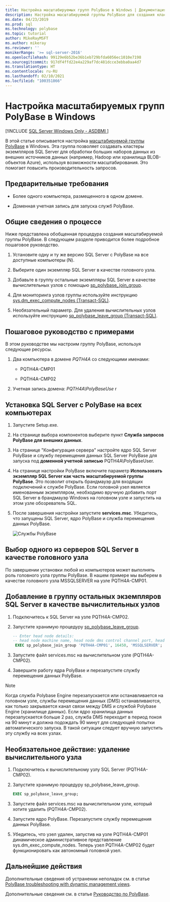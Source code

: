```yaml
---
title: Настройка масштабируемых групп PolyBase в Windows | Документация Майкрософт
description: Настройка масштабируемой группы PolyBase для создания кластера экземпляров SQL Server. Повышает производительность запросов для больших наборов данных из внешних источников.
ms.date: 04/23/2019
ms.prod: sql
ms.technology: polybase
ms.topic: tutorial
author: MikeRayMSFT
ms.author: mikeray
ms.reviewer: ''
monikerRange: '>= sql-server-2016'
ms.openlocfilehash: 99129e6b52be36b1eb729bfda6056ec1010e7198
ms.sourcegitcommit: 917df4ffd22e4a229af7dc481dcce3ebba0aa4d7
ms.translationtype: HT
ms.contentlocale: ru-RU
ms.lasthandoff: 02/10/2021
ms.locfileid: "100351866"
---
```

# <a name="configure-polybase-scale-out-groups-on-windows"></a>Настройка масштабируемых групп PolyBase в Windows

[!INCLUDE [SQL Server Windows Only - ASDBMI ](../../includes/applies-to-version/sql-windows-only-asdbmi.md)]

В этой статье описывается настройка [масштабируемой группы PolyBase](polybase-scale-out-groups.md) в Windows. Эта группа позволяет создавать кластеры экземпляров SQL Server для обработки больших наборов данных из внешних источников данных (например, Hadoop или хранилища BLOB-объектов Azure), используя возможности масштабирования. Это помогает повысить производительность запросов.

## <a name="prerequisites"></a>Предварительные требования
  
- Более одного компьютера, размещенного в одном домене.  
  
- Доменная учетная запись для запуска служб PolyBase.  
  
## <a name="process-overview"></a>Общие сведения о процессе

Ниже представлена обобщенная процедура создания масштабируемой группы PolyBase. В следующем разделе приводится более подробное пошаговое руководство.
  
1. Установите одну и ту же версию SQL Server с PolyBase на все доступные компьютеры (N).
  
2. Выберите один экземпляр SQL Server в качестве головного узла. 
  
3. Добавьте в группу остальные экземпляры SQL Server в качестве вычислительных узлов с помощью [sp_polybase_join_group](../../relational-databases/system-stored-procedures/polybase-stored-procedures-sp-polybase-join-group.md).

4. Для мониторинга узлов группы используйте инструкцию [sys.dm_exec_compute_nodes (Transact-SQL)](../../relational-databases/system-dynamic-management-views/sys-dm-exec-compute-nodes-transact-sql.md).

5. Необязательный параметр. Для удаления вычислительных узлов используйте инструкцию [sp_polybase_leave_group (Transact-SQL)](../../relational-databases/system-stored-procedures/polybase-stored-procedures-sp-polybase-leave-group.md).

## <a name="example-walk-through"></a>Пошаговое руководство с примерами

В этом руководстве мы настроим группу PolyBase, используя следующие ресурсы.  
  
1. Два компьютера в домене *PQTH4A* со следующими именами:  
  
   - PQTH4A-CMP01  
  
   - PQTH4A-CMP02  
  
2. Учетная запись домена: *PQTH4A\PolyBaseUse* r  

## <a name="install-sql-server-with-polybase-on-all-machines"></a>Установка SQL Server с PolyBase на всех компьютерах

1. Запустите Setup.exe.
  
2. На странице выбора компонентов выберите пункт **Служба запросов PolyBase для внешних данных**.
  
3. На странице "Конфигурация сервера" настройте ядро SQL Server PolyBase и службу перемещения данных SQL Server PolyBase для запуска под **доменной учетной записью** PQTH4A\PolyBaseUser.
  
4. На странице настройки PolyBase включите параметр **Использовать экземпляр SQL Server как часть масштабируемой группы PolyBase**. Это позволит открыть брандмауэр для входящих подключений к службе PolyBase. Если головной узел является именованным экземпляром, необходимо вручную добавить порт SQL Server в брандмауэр Windows на головном узле и запустить на этом узле обозреватель SQL.
  
5. После завершения настройки запустите **services.msc**. Убедитесь, что запущены SQL Server, ядро PolyBase и служба перемещения данных PolyBase.
  
   ![Службы PolyBase](../../relational-databases/polybase/media/polybase-services.png "Службы PolyBase")  
  
## <a name="select-one-sql-server-as-head-node"></a>Выбор одного из серверов SQL Server в качестве головного узла  
  
По завершении установки любой из компьютеров может выполнять роль головного узла группы PolyBase. В нашем примере мы выберем в качестве головного узла MSSQLSERVER на узле PQTH4A-CMP01.
  
## <a name="add-other-sql-server-instances-as-compute-nodes"></a>Добавление в группу остальных экземпляров SQL Server в качестве вычислительных узлов  
  
1. Подключитесь к SQL Server на узле PQTH4A-CMP02.
  
2. Запустите хранимую процедуру [sp_polybase_leave_group](../../relational-databases/system-stored-procedures/polybase-stored-procedures-sp-polybase-join-group.md).

   ```sql
   -- Enter head node details:
   -- head node machine name, head node dms control channel port, head node sql server name  
    EXEC sp_polybase_join_group 'PQTH4A-CMP01', 16450, 'MSSQLSERVER';
   ```  

3. Запустите файл services.msc на вычислительном узле (PQTH4A-CMP02).
  
4. Завершите работу ядра PolyBase и перезапустите службу перемещения данных PolyBase.

> [!NOTE] 
> Когда служба Polybase Engine перезапускается или останавливается на головном узле, службы перемещения данных (DMS) останавливаются, как только закрывается канал связи между DMS и службой Polybase Engine (хранилище данных). Если ядро хранилища данных перезапускается больше 2 раз, служба DMS переходит в период покоя на 90 минут и должна подождать 90 минут для следующей попытки автоматического запуска. В такой ситуации следует вручную запустить эту службу на всех узлах.

## <a name="optional-remove-a-compute-node"></a>Необязательное действие: удаление вычислительного узла  
  
1. Подключитесь к вычислительному узлу SQL Server (PQTH4A-CMP02).
  
2. Запустите хранимую процедуру sp_polybase_leave_group.
  
    ```sql  
    EXEC sp_polybase_leave_group;  
    ```  
  
3. Запустите файл services.msc на вычислительном узле, который хотите удалить (PQTH4A-CMP02).
  
4. Запустите ядро PolyBase. Перезапустите службу перемещения данных PolyBase.
  
5. Убедитесь, что узел удален, запустив на узле PQTH4A-CMP01 динамическое административное представление sys.dm_exec_compute_nodes. Теперь узел PQTH4A-CMP02 будет функционировать как автономный головной узел.  
  
## <a name="next-steps"></a>Дальнейшие действия  

Дополнительные сведения об устранении неполадок см. в статье [PolyBase troubleshooting with dynamic management views](/previous-versions/sql/sql-server-2016/mt146389(v=sql.130)).
  
Дополнительные сведения см. в статье [Руководство по PolyBase](../../relational-databases/polybase/polybase-guide.md).